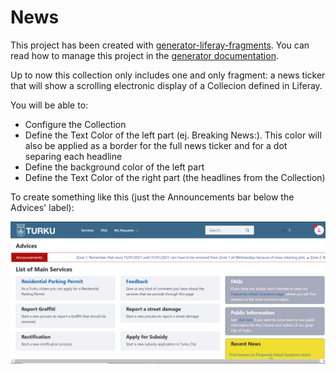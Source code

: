 # News

This project has been created with [generator-liferay-fragments][1]. You can read
how to manage this project in the [generator documentation][2].

[1]: https://www.npmjs.com/package/generator-liferay-fragments
[2]: https://www.npmjs.com/package/generator-liferay-fragments#usage

Up to now this collection only includes one and only fragment: a news ticker that will show a scrolling electronic display of a Collecion defined in Liferay. 

You will be able to:

 - Configure the Collection
 - Define the Text Color of the left part (ej. Breaking News:). This color will also be applied as a border for the full news ticker and for a dot separing each headline
 - Define the background color of the left part
 - Define the Text Color of the right part (the headlines from the Collection)

To create something like this (just the Announcements bar below the Advices' label):

![liferayFragments](/images/NewsTicker.png)
